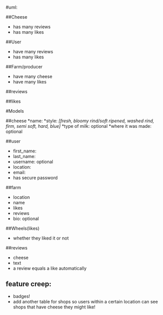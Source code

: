#uml:

##Cheese
* has many reviews
* has many likes

##User
* have many reviews
* has many likes

##Farm/producer
* have many cheese
* have many likes

##reviews

##likes

#Models

##cheese
*name:
*style: _[fresh, bloomy rind/soft ripened, washed rind, firm, semi soft, hard, blue]_
*type of milk: optional
*where it was made: optional

##user
 * first_name:
 * last_name:
 * username: optional
 * location:
 * email:
 * has secure password

 ##farm
  * location
  * name
  * likes
  * reviews
  * bio: optional

##Wheels(likes)
*  whether they liked it or not

##reviews
 * cheese
 * text
 * a review equals a like automatically

## feature creep:
* badges!
* add another table for shops so users within a certain location can see shops that have cheese they might like!
